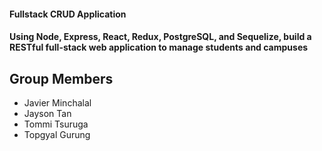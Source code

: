 
#### Fullstack CRUD Application
#### Using Node, Express, React, Redux, PostgreSQL, and Sequelize, build a RESTful full-stack web application to manage students and campuses

Group Members
----
* Javier Minchalal
* Jayson Tan
* Tommi Tsuruga
* Topgyal Gurung


